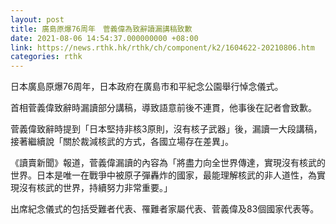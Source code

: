 ```yaml
---
layout: post
title: 廣島原爆76周年　菅義偉為致辭讀漏講稿致歉
date: 2021-08-06 14:54:37.000000000 +08:00
link: https://news.rthk.hk/rthk/ch/component/k2/1604622-20210806.htm
categories: rthk
---
```


日本廣島原爆76周年，日本政府在廣島市和平紀念公園舉行悼念儀式。

首相菅義偉致辭時漏讀部分講稿，導致語意前後不連貫，他事後在記者會致歉。

菅義偉致辭時提到「日本堅持非核3原則，沒有核子武器」後，漏讀一大段講稿，接著繼續說「關於裁減核武的方式，各國立場存在差異」。

《讀賣新聞》報道，菅義偉漏讀的內容為「將盡力向全世界傳達，實現沒有核武的世界。日本是唯一在戰爭中被原子彈轟炸的國家，最能理解核武的非人道性，為實現沒有核武的世界，持續努力非常重要。」

出席紀念儀式的包括受難者代表、罹難者家屬代表、菅義偉及83個國家代表等。
